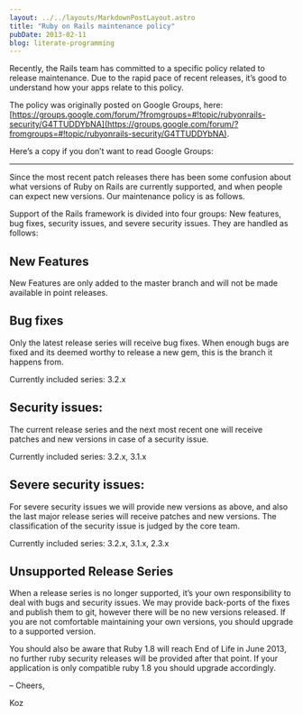 ```yaml
---
layout: ../../layouts/MarkdownPostLayout.astro
title: "Ruby on Rails maintenance policy"
pubDate: 2013-02-11
blog: literate-programming
---
```



Recently, the Rails team has committed to a specific policy related to release maintenance. Due to the rapid pace of recent releases, it’s good to understand how your apps relate to this policy.

The policy was originally posted on Google Groups, here: [https://groups.google.com/forum/?fromgroups=#!topic/rubyonrails-security/G4TTUDDYbNA](https://groups.google.com/forum/?fromgroups=#!topic/rubyonrails-security/G4TTUDDYbNA).

Here’s a copy if you don’t want to read Google Groups:

---

Since the most recent patch releases there has been some confusion about what versions of Ruby on Rails are currently supported, and when people can expect new versions. Our maintenance policy is as follows.

Support of the Rails framework is divided into four groups: New features, bug fixes, security issues, and severe security issues. They are handled as follows:

## New Features

New Features are only added to the master branch and will not be made available in point releases.

## Bug fixes

Only the latest release series will receive bug fixes. When enough bugs are fixed and its deemed worthy to release a new gem, this is the branch it happens from.

Currently included series: 3.2.x

## Security issues:

The current release series and the next most recent one will receive patches and new versions in case of a security issue.

Currently included series: 3.2.x, 3.1.x

## Severe security issues:

For severe security issues we will provide new versions as above, and also the last major release series will receive patches and new versions. The classification of the security issue is judged by the core team.

Currently included series: 3.2.x, 3.1.x, 2.3.x

## Unsupported Release Series

When a release series is no longer supported, it’s your own responsibility to deal with bugs and security issues. We may provide back-ports of the fixes and publish them to git, however there will be no new versions released. If you are not comfortable maintaining your own versions, you should upgrade to a supported version.

You should also be aware that Ruby 1.8 will reach End of Life in June 2013, no further ruby security releases will be provided after that point. If your application is only compatible ruby 1.8 you should upgrade accordingly.

– Cheers,

Koz

